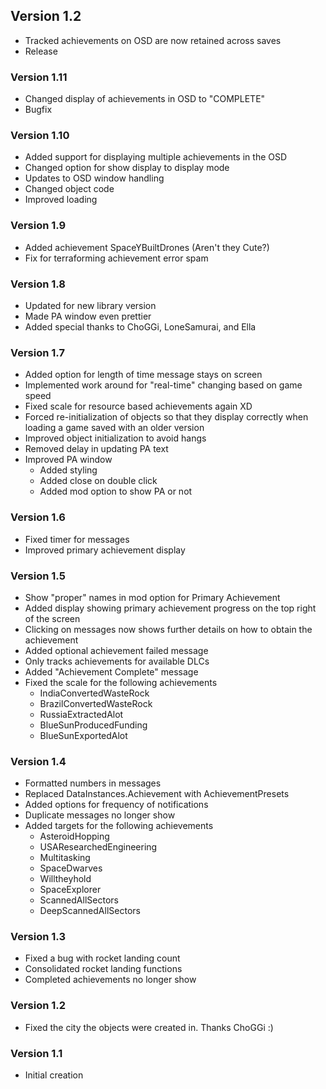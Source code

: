 ## Version 1.2
  - Tracked achievements on OSD are now retained across saves
  - Release

### Version 1.11
 - Changed display of achievements in OSD to "COMPLETE"
 - Bugfix

### Version 1.10
 - Added support for displaying multiple achievements in the OSD
 - Changed option for show display to display mode
 - Updates to OSD window handling
 - Changed object code
 - Improved loading

### Version 1.9
 - Added achievement SpaceYBuiltDrones (Aren't they Cute?)
 - Fix for terraforming achievement error spam

### Version 1.8
 - Updated for new library version
 - Made PA window even prettier
 - Added special thanks to ChoGGi, LoneSamurai, and Ella

### Version 1.7
 - Added option for length of time message stays on screen
 - Implemented work around for "real-time" changing based on game speed
 - Fixed scale for resource based achievements again XD
 - Forced re-initialization of objects so that they display correctly when loading a game saved with an older version
 - Improved object initialization to avoid hangs
 - Removed delay in updating PA text
 - Improved PA window
   - Added styling
   - Added close on double click
   - Added mod option to show PA or not

### Version 1.6
- Fixed timer for messages
- Improved primary achievement display

### Version 1.5
 - Show "proper" names in mod option for Primary Achievement
 - Added display showing primary achievement progress on the top right of the screen
 - Clicking on messages now shows further details on how to obtain the achievement
 - Added optional achievement failed message
 - Only tracks achievements for available DLCs
 - Added "Achievement Complete" message
 - Fixed the scale for the following achievements
   - IndiaConvertedWasteRock
   - BrazilConvertedWasteRock
   - RussiaExtractedAlot
   - BlueSunProducedFunding
   - BlueSunExportedAlot
   
### Version 1.4
- Formatted numbers in messages
- Replaced DataInstances.Achievement with AchievementPresets
- Added options for frequency of notifications
- Duplicate messages no longer show
- Added targets for the following achievements
   - AsteroidHopping 
   - USAResearchedEngineering
   - Multitasking 
   - SpaceDwarves 
   - Willtheyhold 
   - SpaceExplorer
   - ScannedAllSectors
   - DeepScannedAllSectors

### Version 1.3
- Fixed a bug with rocket landing count
- Consolidated rocket landing functions
- Completed achievements no longer show

### Version 1.2
- Fixed the city the objects were created in. Thanks ChoGGi :)

### Version 1.1
 - Initial creation